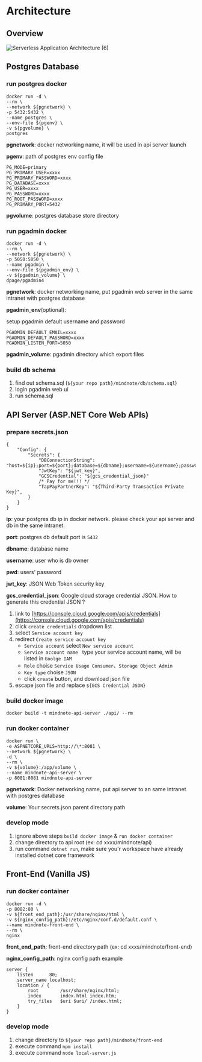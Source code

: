 # Architecture

## Overview
![Serverless Application Architecture (6)](https://user-images.githubusercontent.com/2028693/61886399-3ab9ee00-af32-11e9-9b2d-922fa0dcf4ae.png)

## Postgres Database
### run postgres docker
```
docker run -d \
--rm \
--network ${pgnetwork} \
-p 5432:5432 \
--name postgres \
--env-file ${pgenv} \
-v ${pgvolume} \
postgres
```

**pgnetwork**:
docker networking name, it will be used in api server launch

**pgenv**:
path of postgres env config file 
```
PG_MODE=primary
PG_PRIMARY_USER=xxxx
PG_PRIMARY_PASSWORD=xxxx
PG_DATABASE=xxxx
PG_USER=xxxx
PG_PASSWORD=xxxx
PG_ROOT_PASSWORD=xxxx
PG_PRIMARY_PORT=5432
```

**pgvolume**:
postgres database store directory

### run pgadmin docker
```
docker run -d \
--rm \
--network ${pgnetwork} \
-p 5050:5050 \
--name pgadmin \
--env-file ${pgadmin_env} \
-v ${pgadmin_volume} \
dpage/pgadmin4
```

**pgnetwork**:
docker networking name, put pgadmin web server in the same intranet with postgres database

**pgadmin_env**(optional): 

setup pgadmin default username and password
```
PGADMIN_DEFAULT_EMAIL=xxxx
PGADMIN_DEFAULT_PASSWORD=xxxx
PGADMIN_LISTEN_PORT=5050
```
**pgadmin_volume**:
pgadmin directory which export files

### build db schema
1. find out schema.sql (`${your repo path}/mindnote/db/schema.sql`)
2. login pgadmin web ui
3. run schema.sql

## API Server (ASP.NET Core Web APIs)
### prepare secrets.json
```
{
    "Config": {
        "Secrets": {
            "DBConnectionString": "host=${ip};port=${port};database=${dbname};username=${username};password=${pwd}",
            "JwtKey": "${jwt_key}",
            "GCSCredential": "${gcs_credential_json}"
            /* Pay for me!!! */
            "TapPayPartnerKey": "${Third-Party Transaction Private Key}",
        }
    }
}
```

**ip**:
your postgres db ip in docker network. please check your api server and db in the same 
intranet.

**port**:
postgres db default port is `5432`

**dbname**:
database name

**username**:
user who is db owner

**pwd**:
users' password

**jwt_key**:
JSON Web Token security key

**gcs_credential_json**:
Google cloud storage credential JSON. How to generate this credential JSON ?
1. link to [https://console.cloud.google.com/apis/credentials](https://console.cloud.google.com/apis/credentials)
2. click `create credentials` dropdown list
3. select `Service account key`
4. redirect `Create service account key`
    - `Service account` select `New service account`
    - `Service account name ` type your service account name, will be listed in `Goolge IAM`
    - `Role` choise `Service Usage Consumer`、`Storage Object Admin`
    - `Key type` choise `JSON`
    - click `create` button, and download json file
5. escape json file and replace `${GCS Credential JSON}`

### build docker image
`docker build -t mindnote-api-server ./api/ --rm`

### run docker container
```
docker run \
-e ASPNETCORE_URLS=http://\*:8081 \
--network ${pgnetwork} \
-d \
--rm \
-v ${volume}:/app/volume \
--name mindnote-api-server \
-p 8081:8081 mindnote-api-server
```

**pgnetwork**:
Docker networking name, put api server to an same intranet with postgres database

**volume**:
Your secrets.json parent directory path

### develop mode
1. ignore above steps `build docker image` & `run docker container`
2. change directory to api root (ex: cd xxxx/mindnote/api)
3. run command `dotnet run`, make sure you'r workspace have already installed dotnet core framework

## Front-End (Vanilla JS)
### run docker container
```
docker run -d \
-p 8082:80 \
-v ${front_end_path}:/usr/share/nginx/html \
-v ${nginx_config_path}:/etc/nginx/conf.d/default.conf \
--name mindnote-front-end \
--rm \
nginx
```

**front_end_path**:
front-end directory path (ex: cd xxxs/mindnote/front-end)

**nginx_config_path**:
nginx config path
example
```
server {
    listen      80;
    server_name localhost;
    location / {
        root        /usr/share/nginx/html;
        index       index.html index.htm;
        try_files   $uri $uri/ /index.html;
    }
}
```

### develop mode
1. change directory to `${your repo path}/mindnote/front-end`
2. execute command `npm install`
2. execute command `node local-server.js`
